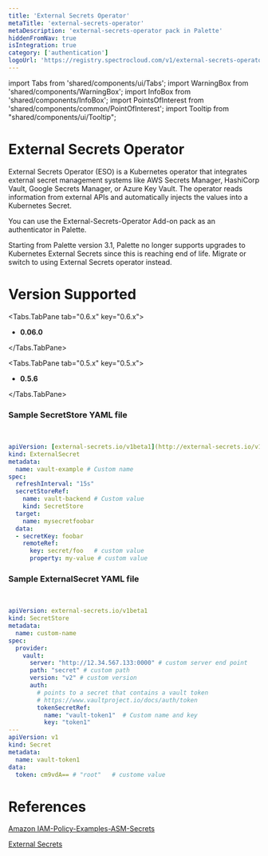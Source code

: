 ```yaml
---
title: 'External Secrets Operator'
metaTitle: 'external-secrets-operator'
metaDescription: 'external-secrets-operator pack in Palette'
hiddenFromNav: true
isIntegration: true
category: ['authentication']
logoUrl: 'https://registry.spectrocloud.com/v1/external-secrets-operator/blobs/sha256:ee6f7f347d381852582f688c70b2564b0a346c2b2ed1221310889075a4453c6d?type=image/png'
---
```


import Tabs from 'shared/components/ui/Tabs';
import WarningBox from 'shared/components/WarningBox';
import InfoBox from 'shared/components/InfoBox';
import PointsOfInterest from 'shared/components/common/PointOfInterest';
import Tooltip from "shared/components/ui/Tooltip";


# External Secrets Operator

External Secrets Operator (ESO) is a Kubernetes operator that integrates external secret management 
systems like AWS Secrets Manager, HashiCorp Vault, Google Secrets Manager, or Azure Key Vault. The operator reads information from external APIs and automatically injects the values into a Kubernetes Secret.

You can use the External-Secrets-Operator Add-on pack as an authenticator in Palette.

<InfoBox>

Starting from Palette version 3.1, Palette no longer supports upgrades to Kubernetes External Secrets since this is reaching end of life. Migrate or switch to using External Secrets operator instead.

</InfoBox>


# Version Supported

<Tabs>

<Tabs.TabPane tab="0.6.x" key="0.6.x">

* **0.06.0**

</Tabs.TabPane>

<Tabs.TabPane tab="0.5.x" key="0.5.x">

* **0.5.6**

</Tabs.TabPane>
</Tabs>


### Sample SecretStore YAML file

<br />

```yml
apiVersion: [external-secrets.io/v1beta1](http://external-secrets.io/v1beta1)
kind: ExternalSecret
metadata:
  name: vault-example # Custom name
spec:
  refreshInterval: "15s"
  secretStoreRef:
    name: vault-backend # Custom value
    kind: SecretStore
  target:
    name: mysecretfoobar
  data:
  - secretKey: foobar
    remoteRef:
      key: secret/foo   # custom value
      property: my-value # custom value

```

### Sample ExternalSecret YAML file

<br />

```yml
apiVersion: external-secrets.io/v1beta1
kind: SecretStore
metadata:
  name: custom-name
spec:
  provider:
    vault:
      server: "http://12.34.567.133:0000" # custom server end point
      path: "secret" # custom path
      version: "v2" # custom version
      auth:
        # points to a secret that contains a vault token
        # https://www.vaultproject.io/docs/auth/token
        tokenSecretRef:
          name: "vault-token1"  # Custom name and key
          key: "token1"
---
apiVersion: v1
kind: Secret
metadata:
  name: vault-token1
data:
  token: cm9vdA== # "root"   # custome value
```

# References

[Amazon IAM-Policy-Examples-ASM-Secrets](https://docs.aws.amazon.com/mediaconnect/latest/ug/iam-policy-examples-asm-secrets.html)

[External Secrets](https://github.com/external-secrets/external-secrets)





